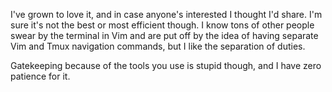 I've grown to love it, and in case anyone's interested I thought I'd share. I'm sure it's not the best or most efficient though. I know tons of other people swear by the terminal in Vim and are put off by the idea of having separate Vim and Tmux navigation commands, but I like the separation of duties.

Gatekeeping because of the tools you use is stupid though, and I have zero patience for it.

